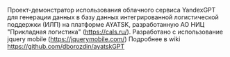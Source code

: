 Проект-демонстратор использования облачного сервиса YandexGPT для генерации данных в базу 
данных интегрированной логистической поддержки (ИЛП) на платформе AYATSK, разработанную АО
НИЦ "Прикладная логистика" (https://cals.ru/). 
Разработано с использование jquery mobile (https://jquerymobile.com/)
Подробнее в wiki https://github.com/dborozdin/ayatskGPT
